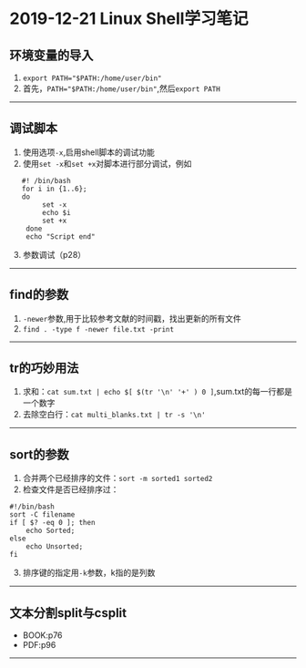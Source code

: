 # 2019-12-21 Linux Shell学习笔记 
## 环境变量的导入
1. `export PATH="$PATH:/home/user/bin"`
2. 首先，`PATH="$PATH:/home/user/bin"`,然后`export PATH`
----
## 调试脚本
1. 使用选项`-x`,启用shell脚本的调试功能
2. 使用`set -x`和`set +x`对脚本进行部分调试，例如
~~~
   #! /bin/bash
   for i in {1..6};
   do
        set -x
        echo $i
        set +x
    done
    echo "Script end"
~~~
3. 参数调试（p28）
----
## find的参数
1. `-newer`参数,用于比较参考文献的时间戳，找出更新的所有文件
2. `find . -type f -newer file.txt -print`
----
## tr的巧妙用法
1. 求和：`cat sum.txt | echo $[ $(tr '\n' '+' ) 0 ]`,sum.txt的每一行都是一个数字
2. 去除空白行：`cat multi_blanks.txt | tr -s '\n'`
----
## sort的参数
1. 合并两个已经排序的文件：`sort -m sorted1 sorted2`
2. 检查文件是否已经排序过：
```
#!/bin/bash
sort -C filename
if [ $? -eq 0 ]; then
    echo Sorted;
else
    echo Unsorted;
fi
```
3. 排序键的指定用`-k`参数，k指的是列数
----
## 文本分割split与csplit
* BOOK:p76
* PDF:p96
----
















